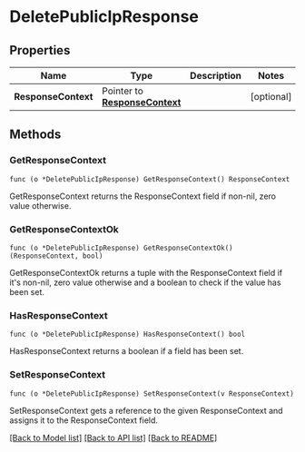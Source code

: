 # DeletePublicIpResponse

## Properties

Name | Type | Description | Notes
------------ | ------------- | ------------- | -------------
**ResponseContext** | Pointer to [**ResponseContext**](ResponseContext.md) |  | [optional] 

## Methods

### GetResponseContext

`func (o *DeletePublicIpResponse) GetResponseContext() ResponseContext`

GetResponseContext returns the ResponseContext field if non-nil, zero value otherwise.

### GetResponseContextOk

`func (o *DeletePublicIpResponse) GetResponseContextOk() (ResponseContext, bool)`

GetResponseContextOk returns a tuple with the ResponseContext field if it's non-nil, zero value otherwise
and a boolean to check if the value has been set.

### HasResponseContext

`func (o *DeletePublicIpResponse) HasResponseContext() bool`

HasResponseContext returns a boolean if a field has been set.

### SetResponseContext

`func (o *DeletePublicIpResponse) SetResponseContext(v ResponseContext)`

SetResponseContext gets a reference to the given ResponseContext and assigns it to the ResponseContext field.


[[Back to Model list]](../README.md#documentation-for-models) [[Back to API list]](../README.md#documentation-for-api-endpoints) [[Back to README]](../README.md)


